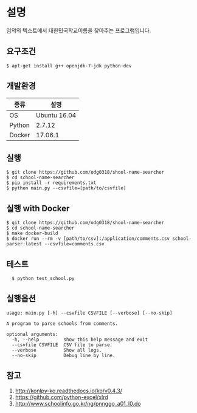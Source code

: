 # 설명
임의의 텍스트에서 대한민국학교이름을 찾아주는 프로그램입니다.

## 요구조건
```shell
$ apt-get install g++ openjdk-7-jdk python-dev
```

## 개발환경
|종류|설명|
|----|---|
|OS|Ubuntu 16.04|
|Python|2.7.12|
|Docker|17.06.1|

## 실행
```shell
$ git clone https://github.com/odg0318/shool-name-searcher
$ cd school-name-searcher
$ pip install -r requirements.txt
$ python main.py --csvfile=[path/to/csvfile]
```
 
## 실행 with Docker
```shell
$ git clone https://github.com/odg0318/shool-name-searcher
$ cd school-name-searcher
$ make docker-build
$ docker run --rm -v [path/to/csv]:/application/comments.csv school-parser:latest --csvfile=comments.csv

```
  
## 테스트
```
  $ python test_school.py
```

## 실행옵션
```
usage: main.py [-h] --csvfile CSVFILE [--verbose] [--no-skip]

A program to parse schools from comments.

optional arguments:
  -h, --help         show this help message and exit
  --csvfile CSVFILE  CSV file to parse.
  --verbose          Show all logs.
  --no-skip          Debug line by line.
```

## 참고
1. http://konlpy-ko.readthedocs.io/ko/v0.4.3/
2. https://github.com/python-excel/xlrd
3. http://www.schoolinfo.go.kr/ng/pnnggo_a01_l0.do
